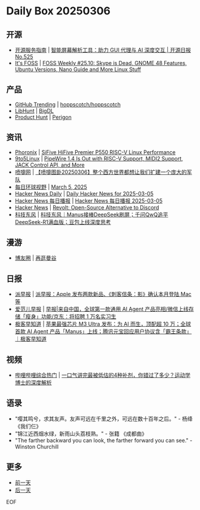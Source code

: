 # Daily Box 20250306

## 开源
- [开源服务指南](https://osguider.com/blog/) | [智能屏幕解析工具：助力 GUI 代理与 AI 深度交互 | 开源日报 No.525](https://osguider.com/blog/post/daily/daily-525/)
- [It's FOSS](https://itsfoss.com/) | [FOSS Weekly #25.10: Skype is Dead, GNOME 48 Features, Ubuntu Versions, Nano Guide and More Linux Stuff](https://itsfoss.com/newsletter/foss-weekly-25-10/)

## 产品
- [GitHub Trending](https://github.com/trending?since=daily) | [hoppscotch/hoppscotch](https://github.com/hoppscotch/hoppscotch)
- [LibHunt](https://www.libhunt.com/) | [BigDL](https://www.libhunt.com/r/ipex-llm)
- [Product Hunt](https://www.producthunt.com) | [Perigon](https://www.producthunt.com/posts/perigon)

## 资讯
- [Phoronix](https://www.phoronix.com/) | [SiFive HiFive Premier P550 RISC-V Linux Performance](https://www.phoronix.com/review/sifive-hifive-premier-p550)
- [9to5Linux](https://9to5linux.com/) | [PipeWire 1.4 Is Out with RISC-V Support, MIDI2 Support, JACK Control API, and More](https://9to5linux.com/pipewire-1-4-is-out-with-risc-v-support-midi2-support-jack-control-api-and-more)
- [喷嚏网](http://www.dapenti.com/blog/blog.asp?subjectid=70&name=xilei) | [【喷嚏图卦20250306】整个西方世界都想让我们扩建一个庞大的军队](http://www.dapenti.com/blog/more.asp?name=xilei&id=184636)
- [每日环球视野](https://idai.ly/) | [March 5, 2025](http://m.idai.ly/se/a193iG?1741104000)
- [Hacker News Daily](https://www.daemonology.net/hn-daily/) | [Daily Hacker News for 2025-03-05](https://www.daemonology.net/hn-daily/2025-03-05.html)
- [Hacker News 每日播报](https://hacker-news.agi.li/) | [Hacker News 每日播报 2025-03-05](https://hacker-news.agi.li/post/2025-03-05)
- [Hacker News](https://news.ycombinator.com/front) | [Revolt: Open-Source Alternative to Discord](https://news.ycombinator.com/item?id=43277918)
- [科技东风](https://m.smzdm.com/tag/tn0400v/) | [科技东风｜Manus接棒DeepSeek刷屏；千问QwQ追平DeepSeek-R1满血版；豆包上线深度思考](https://post.m.smzdm.com/p/a94zrxr7/)

## 漫游
- [博友圈](https://www.boyouquan.com/home) | [再逛曼谷](https://www.boyouquan.com/go?from=feed&link=https%3A%2F%2Ffatesinger.com%2F104604)

## 日报
- [派早报](https://sspai.com/tag/%E6%B4%BE%E6%97%A9%E6%8A%A5) | [派早报：Apple 发布两款新品、《刺客信条：影》确认本月登陆 Mac 等](https://sspai.com/post/97039)
- [爱范儿早报](https://www.ifanr.com/category/ifanrnews) | [早报|来自中国，全球第一款通用 AI Agent 产品亮相/微信上线存储「瘦身」功能/京东：将招聘 1 万名实习生](https://www.ifanr.com/1616530)
- [极客早知道](https://www.geekpark.net/column/74) | [苹果最强芯片 M3 Ultra 发布：为 AI 而生，顶配超 10 万；全球首款 AI Agent 产品「Manus」上线；腾讯元宝回应用户协议含「霸王条款」｜极客早知道](https://www.geekpark.net/news/346633)

## 视频
- [哔哩哔哩综合热门](https://www.bilibili.com/v/popular/all/) | [一口气讲完最被低估的4种补剂，你错过了多少？运动学博士的深度解析](https://b23.tv/BV1XNRAYBEsK)

## 语录
- "嘤其鸣兮，求其友声。友声可远在千里之外，可远在数十百年之后。" - 杨绛 《我们仨》
- "锦江近西烟水绿，新雨山头荔枝熟。" - 张籍 《成都曲》
- "The farther backward you can look, the farther forward you can see." - Winston Churchill

## 更多
- [前一天](daily-box-20250305.md)
- [后一天](daily-box-20250307.md)

EOF